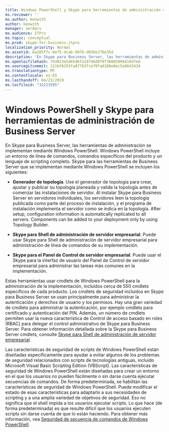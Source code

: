 ```yaml
---
title: Windows PowerShell y Skype para herramientas de administración de Business Server
ms.reviewer: ''
ms.author: kenwith
author: kenwith
manager: serdars
ms.audience: ITPro
ms.topic: conceptual
ms.prod: skype-for-business-itpro
localization_priority: Normal
ms.assetid: 6a285f7c-0ef5-4cab-9976-d03be276e35d
description: 'En Skype para Business Server, las herramientas de administración se implementan mediante Windows PowerShell. Windows PowerShell incluye un entorno de línea de comandos, comandos específicos del producto y un lenguaje de scripting completo. Skype para las herramientas de Business Server que se implementan mediante Windows PowerShell se incluyen los siguientes:'
ms.openlocfilehash: 743823e5465d6fa18f46d0f8f38802098416d7e6
ms.sourcegitcommit: 111bf6255fa877b3fce70fa8166e8ec5a6643434
ms.translationtype: MT
ms.contentlocale: es-ES
ms.lasthandoff: 04/23/2019
ms.locfileid: "32213595"
---
```

# <a name="windows-powershell-and-skype-for-business-server-management-tools"></a>Windows PowerShell y Skype para herramientas de administración de Business Server
 
En Skype para Business Server, las herramientas de administración se implementan mediante Windows PowerShell. Windows PowerShell incluye un entorno de línea de comandos, comandos específicos del producto y un lenguaje de scripting completo. Skype para las herramientas de Business Server que se implementan mediante Windows PowerShell se incluyen los siguientes: 
  
- **Generador de topología**. Use el generador de topología para crear, ajustar y publicar su topología planeada y valida la topología antes de comenzar las instalaciones de servidor. Al instalar Skype para Business Server en servidores individuales, los servidores leen la topología publicada como parte del proceso de instalación, y el programa de instalación implementa el servidor como se indica en la topología. After setup, configuration information is automatically replicated to all servers. Components can be added to your deployment only by using Topology Builder.
    
- **Skype para Shell de administración de servidor empresarial**. Puede usar Skype para Shell de administración de servidor empresarial para administración de línea de comandos de su implementación.
    
- **Skype para el Panel de Control de servidor empresarial**. Puede usar el Skype para la interfaz de usuario del Panel de Control de servidor empresarial para administrar las tareas más comunes en la implementación.
    
Estas herramientas usar cmdlets de Windows PowerShell para la administración de la implementación, incluidos cerca de 550 cmdlets específicos de cada producto. Los cmdlets de seguridad incluidos en Skype para Business Server se usan principalmente para administrar la autenticación y derechos de usuario y los permisos. Hay una gran variedad de cmdlets para administrar la autenticación, por ejemplo cmdlets para certificado y autenticación del PIN. Además, un número de cmdlets permiten usar la nueva característica de Control de acceso basado en roles (RBAC) para delegar el control administrativo de Skype para Business Server. Para obtener información detallada sobre la Skype para Business Server cmdlets, consulte [Skype para Shell de administración de servidor empresarial](../../manage/management-shell.md).
  
Las características de seguridad de scripts de Windows PowerShell están diseñadas específicamente para ayudar a evitar algunos de los problemas de seguridad relacionados con scripts de tecnologías antiguas, incluido Microsoft Visual Basic Scripting Edition (VBScript). Las características de seguridad de Windows PowerShell están diseñadas para crear un entorno en el que los usuarios no pueden fácilmente o sin darse cuenta ejecutar secuencias de comandos. De forma predeterminada, se habilitan las características de seguridad de Windows PowerShell. Puede modificar el estado de esas características para adaptarlo a sus necesidades de scripting y a una amplia variedad de objetivos de seguridad. Eso no significa que el shell impida a los usuarios ejecutar scripts. Lo que hace (de forma predeterminada) es que resulte difícil que los usuarios ejecuten scripts sin darse cuenta de que lo están haciendo. Para obtener más información, vea [Seguridad de secuencia de comandos de Windows PowerShell](https://go.microsoft.com/fwlink/p/?LinkId=213145).
  

